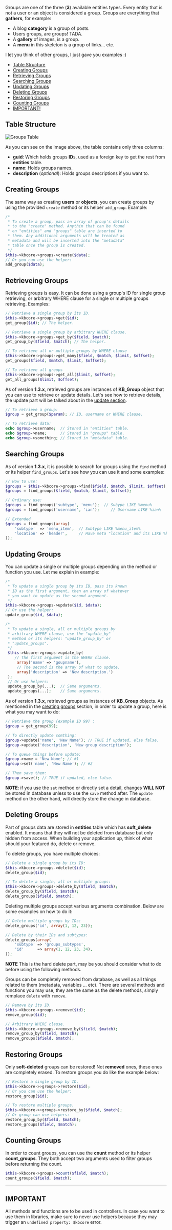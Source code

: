 Groups are one of the three (**3**) available entities types. Every entity that is not a user or an object is considered a group. Groups are everything that **gathers**, for example: 

* A blog **category** is a group of posts.
* Users groups, are groups! TADA.
* A **gallery** of images, is a group.
* A **menu** in this skeleton is a group of links... etc.

I let you think of other groups, I just gave you examples :)

* [Table Structure](#table-structure)
* [Creating Groups](#creating-groups)
* [Retrieving Groups](#retrieving-groups)
* [Searching Groups](#searching-groups)
* [Updating Groups](#updating-groups)
* [Deleting Groups](#deleting-groups)
* [Restoring Groups](#restoring-groups)
* [Counting Groups](#counting-groups)
* [IMPORTANT!](#important)

## Table Structure

![Groups Table](https://raw.githubusercontent.com/bkader/skeleton/master/docs/table_groups.png)

As you can see on the image above, the table contains only three columns:

* **guid**: Which holds groups **ID**s, used as a foreign key to get the rest from **entities** table.
* **name**: Holds groups names.
* **description** (*optional*): Holds groups descriptions if you want to.

## Creating Groups

The same way as creating **users** or **objects**, you can create groups by using the provided `create` method or its helper `add_group`. Example:

```php
/*
 * To create a group, pass an array of group's details
 * to the "create" method. Anythin that can be found
 * on "entities" and "groups" table are inserted to
 * them. Any additional arguments will be treated as
 * metadata and will be inserted into the "metadata"
 * table once the group is created.
 */
$this->kbcore->groups->create($data);
// Or you can use the helper:
add_group($data);
```

## Retrieveing Groups

Retrieving groups is easy. It can be done using a group's ID for single group retrieving, or arbitrary WHERE clause for a single or multiple groups retrieving. Examples:

```php
// Retrieve a single group by its ID.
$this->kbcore->groups->get($id);
get_group($id); // The helper.

// Retrieve a single group by arbitrary WHERE clause.
$this->kbcore->groups->get_by($field, $match);
get_group_by($field, $match); // The helper.

// To retrieve all or multiple groups by WHERE clause
$this->kbcore->groups->get_many($field, $match, $limit, $offset);
get_groups($field, $match, $limit, $offset);

// To retrieve all groups
$this->kbcore->groups->get_all($limit, $offset);
get_all_groups($limit, $offset);
```

As of version **1.3.x**, retrieved groups are instances of **KB_Group** object that you can use to retrieve or update details. Let's see how to retrieve details, the update part will be talked about in the [update section](#updating-groups).

```php
// To retrieve a group:
$group = get_group($param); // ID, username or WHERE clause.

// To retrieve data:
echo $group->username;	// Stored in "entities" table.
echo $group->name;		// Stored in "groups" table.
echo $group->something;	// Stored in "metadata" table.
```

## Searching Groups

As of version **1.3.x**, it is possible to search for groups using the `find` method or its helper `find_groups`. Let's see how you can use it and some examples:

```php
// How to use:
$groups = $this->kbcore->groups->find($field, $match, $limit, $offset);
$groups = find_groups($field, $match, $limit, $offset);

// Ordinary use:
$groups = find_groups('subtype', 'menu');  // Subype LIKE %menu%
$groups = find_groups('username', 'ian');     // Username LIKE %ian%

// Extended
$groups = find_groups(array(
	'subtype'  => 'menu_item',	// Subtype LIKE %menu_item%
	'location' => 'header',     // Have meta "location" and its LIKE %header%
));
```

## Updating Groups

You can update a single or multiple groups depending on the method or function you use. Let me explain in example:

```php
/*
 * To update a single group by its ID, pass its known
 * ID as the first argument, then an array of whatever
 * you want to update as the second argument.
 */
$this->kbcore->groups->update($id, $data);
// Or use the helper:
update_group($id, $data);

/*
 * To update a single, all or multiple groups by
 * arbitrary WHERE clause, use the "update_by"
 * method or its helpers: "update_group_by" or
 * "update_groups".
 */
 $this->kbcore->groups->update_by(
	// The first argument is the WHERE clause.
	 array('name' => 'goupname'),
	 // The second is the array of what to update.
	 array('description' => 'New description.')
 );
 // Or use helpers:
 update_group_by(...);	// Same arguments.
 update_groups(...);	// Same arguments.
```

As of version **1.3.x**, retrieved groups as instances of **KB_Group** objects. As mentioned in the [creating groups](#creating-groups) section, in order to update a group, here is what you may want to do:

```php
// Retrieve the group (example ID 99) :
$group = get_group(99);

// To directly update somthing:
$group->update('name', 'New Name'); // TRUE if updated, else false.
$group->update('description', 'New group description');

// To queue things before update:
$group->name = 'New Name'; // #1
$group->set('name', 'New Name'); // #2

// Then save them:
$group->save(); // TRUE if updated, else false.
```

**NOTE**: if you use the `set` method or directly set a detail, changes **WILL NOT** be stored in database unless to use the `save` method after. The `update` method on the other hand, will directly store the change in database.

## Deleting Groups

Part of groups data are stored in **entities** table which has **soft_delete** enabled. It means that they will not be deleted from database but only hidden from access.
When building your application up, think of what should your featured do, delete or remove.

To delete groups, you have multiple choices:

```php
// Delete a single group by its ID:
$this->kbcore->groups->delete($id);
delete_group($id);

// To delete a single, all or multiple groups:
$this->kbcore->groups->delete_by($field, $match);
delete_group_by($field, $match);
delete_groups($field, $match);
```

Deleting multiple groups accept various arguments combination. Below are some examples on how to do it:

```php
// Delete multiple groups by IDs:
delete_groups('id', array(1, 12, 23));

// Delete by their IDs and subtypes:
delete_groups(array(
	'subtype' => 'groups_subtypes',
	'id'      => array(1, 12, 23, 34),
));
```

**NOTE** This is the hard delete part, may be you should consider what to do before using the following methods.

Groups can be completely removed from database, as well as all things related to them (metadata, variables ... etc). There are several methods and functions you may use, they are the same as the delete methods, simply remplace `delete` with `remove`.

```php
// Remove by its ID.
$this->kbcore->groups->remove($id);
remove_group($id);

// Arbitrary WHERE clause.
$this->kbcore->groups->remove_by($field, $match);
remove_group_by($field, $match);
remove_groups($field, $match);
```

## Restoring Groups

Only **soft-deleted** groups can be restored! Not **removed** ones, these ones are completely erased. To restore groups you do like the example below:

```php
// Restore a single group by ID.
$this->kbcore->>groups->restore($id);
// Or you can use the helper:
restore_group($id);

// To restore multiple groups.
$this->kbcore->>groups->restore_by($field, $match);
// Or group can use helpers:
restore_group_by($field, $match);
restore_groups($field, $match);
```

## Counting Groups

In order to count groups, you can use the **count** method or its helper **count_groups**. They both accept two arguments used to filter groups before returning the count.
```php
$this->kbcore->groups->count($field, $match);
count_groups($field, $match);
```

---  

## IMPORTANT

All methods and functions are to be used in controllers. In case you want to use them in libraries, make sure to never use helpers because they may trigger an `undefined property: $kbcore` error.
